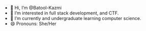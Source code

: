 
- 👋 Hi, I’m @Batool-Kazmi
- 👀 I’m interested in full stack development, and CTF.
- 🌱 I’m currently and undergraduate learning computer science.
- 😄 Pronouns: She/Her


<!--- - 💞️ I’m looking to collaborate on ... 
- 📫 How to reach me ...
 ⚡ Fun fact: ...
--->

<!---
Batool-Kazmi/Batool-Kazmi is a ✨ special ✨ repository because its `README.md` (this file) appears on your GitHub profile.
You can click the Preview link to take a look at your changes.
--->

